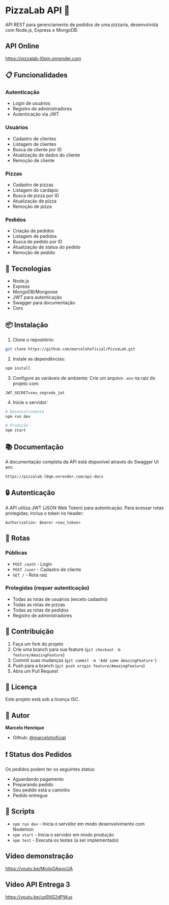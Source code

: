 # PizzaLab API 🍕

API REST para gerenciamento de pedidos de uma pizzaria, desenvolvida com Node.js, Express e MongoDB.

## API Online

https://pizzalab-l0qm.onrender.com

## 📋 Funcionalidades

### Autenticação

- Login de usuários
- Registro de administradores
- Autenticação via JWT

### Usuários

- Cadastro de clientes
- Listagem de clientes
- Busca de cliente por ID
- Atualização de dados do cliente
- Remoção de cliente

### Pizzas

- Cadastro de pizzas
- Listagem do cardápio
- Busca de pizza por ID
- Atualização de pizza
- Remoção de pizza

### Pedidos

- Criação de pedidos
- Listagem de pedidos
- Busca de pedido por ID
- Atualização de status do pedido
- Remoção de pedido

## 🚀 Tecnologias

- Node.js
- Express
- MongoDB/Mongoose
- JWT para autenticação
- Swagger para documentação
- Cors

## 📦 Instalação

1. Clone o repositório:

```bash
git clone https://github.com/marcelohoficial/PizzaLab.git
```

2. Instale as dependências:

```bash
npm install
```

3. Configure as variáveis de ambiente:
   Crie um arquivo `.env` na raiz do projeto com:

```
JWT_SECRET=seu_segredo_jwt
```

4. Inicie o servidor:

```bash
# Desenvolvimento
npm run dev

# Produção
npm start
```

## 📚 Documentação

A documentação completa da API está disponível através do Swagger UI em:

```
https://pizzalab-l0qm.onrender.com/api-docs
```

## 🔒 Autenticação

A API utiliza JWT (JSON Web Token) para autenticação. Para acessar rotas protegidas, inclua o token no header:

```
Authorization: Bearer <seu_token>
```

## 📌 Rotas

### Públicas

- `POST /auth` - Login
- `POST /user` - Cadastro de cliente
- `GET /` - Rota raiz

### Protegidas (requer autenticação)

- Todas as rotas de usuários (exceto cadastro)
- Todas as rotas de pizzas
- Todas as rotas de pedidos
- Registro de administradores

## 🤝 Contribuição

1. Faça um fork do projeto
2. Crie uma branch para sua feature (`git checkout -b feature/AmazingFeature`)
3. Commit suas mudanças (`git commit -m 'Add some AmazingFeature'`)
4. Push para a branch (`git push origin feature/AmazingFeature`)
5. Abra um Pull Request

## 📝 Licença

Este projeto está sob a licença ISC.

## 👤 Autor

**Marcelo Henrique**

- Github: [@marcelohoficial](https://github.com/marcelohoficial)

## ❗ Status dos Pedidos

Os pedidos podem ter os seguintes status:

- Aguardando pagamento
- Preparando pedido
- Seu pedido está a caminho
- Pedido entregue

## 🔧 Scripts

- `npm run dev` - Inicia o servidor em modo desenvolvimento com Nodemon
- `npm start` - Inicia o servidor em modo produção
- `npm test` - Executa os testes (a ser implementado)

## Vídeo demonstração

https://youtu.be/McdxGAqocUA

## Vídeo API Entrega 3

https://youtu.be/uq5NS2dPWus
